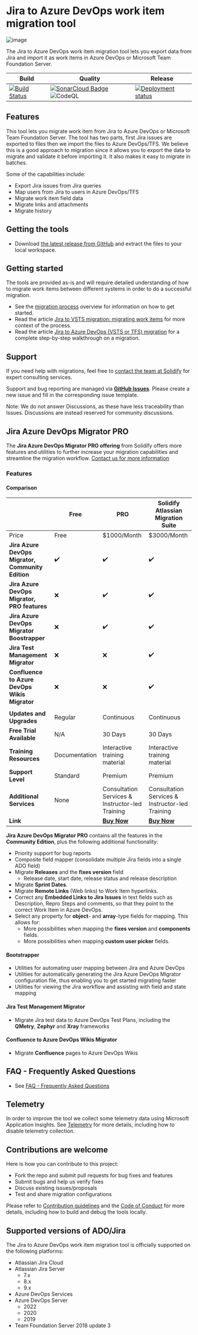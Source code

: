 # Jira to Azure DevOps work item migration tool

![image](https://github.com/solidify/jira-azuredevops-migrator/assets/10683896/57a9f907-118c-4c56-9e42-80ec7a717590)

The Jira to Azure DevOps work item migration tool lets you export data from Jira and import it as work items in Azure DevOps or Microsoft Team Foundation Server.

|Build|Quality|Release|
|---|---|---|
|[![Build Status](https://dev.azure.com/solidify/OSS/_apis/build/status/jira-azuredevops-migrator?branchName=master)](https://dev.azure.com/solidify/OSS/_build?definitionId=50)|[![SonarCloud Badge](https://sonarcloud.io/api/project_badges/measure?project=jira-azuredevops-migrator&metric=alert_status)](https://sonarcloud.io/dashboard?id=jira-azuredevops-migrator) ![CodeQL](https://github.com/solidify/jira-azuredevops-migrator/workflows/CodeQL/badge.svg)|[![Deployment status](https://vsrm.dev.azure.com/solidify/_apis/public/Release/badge/9d04c453-c16d-4cd5-aadd-4162a63d5df5/4/20)](https://dev.azure.com/solidify/OSS/_release?definitionId=4)|

## Features

This tool lets you migrate work item from Jira to Azure DevOps or Microsoft Team Foundation Server. The tool has two parts, first Jira issues are exported to files then we import the files to Azure DevOps/TFS. We believe this is a good approach to migration since it allows you to export the data to migrate and validate it before importing it. It also makes it easy to migrate in batches.

Some of the capabilities include:

- Export Jira issues from Jira queries
- Map users from Jira to users in Azure DevOps/TFS
- Migrate work item field data
- Migrate links and attachments
- Migrate history

## Getting the tools

- Download [the latest release from GitHub](https://github.com/solidify/jira-azuredevops-migrator/releases) and extract the files to your local workspace.

## Getting started

The tools are provided as-is and will require detailed understanding of how to migrate work items between different systems in order to do a successful migration.

- See the [migration process](docs/overview.md) overview for information on how to get started.
- Read the article [Jira to VSTS migration: migrating work items](https://solidify.se/blog/jira-to-vsts-migration-work-items) for more context of the process.
- Read the article [Jira to Azure DevOps (VSTS or TFS) migration](https://solidify.se/blog/jira-azure-devops-migration) for a complete step-by-step walkthrough on a migration.

## Support

If you need help with migrations, feel free to [contact the team at Solidify](mailto:support.jira-migrator@solidify.dev) for expert consulting services.

Support and bug reporting are managed via [**GitHub Issues**](https://github.com/solidify/jira-azuredevops-migrator/issues). Please create a new issue and fill in the corresponding issue template.

Note: We do not answer Discussions, as these have less traceability than Issues. Discussions are instead reserved for community discussions.

## Jira Azure DevOps Migrator PRO

The **Jira Azure DevOps Migrator PRO offering** from Solidify offers more features and utilities to further increase your migration capabilities and streamline the migration workflow. [Contact us for more information](mailto:support.jira-migrator@solidify.dev)



### Features

#### Comparison

| | Free |  PRO | Solidify Atlassian Migration Suite |
|-------------------------------|--------------------------|--------------------------|--------------------------|
| Price | Free | $1000/Month | $3000/Month |
| **Jira Azure DevOps Migrator, Community Edition** | :heavy_check_mark: | :heavy_check_mark: | :heavy_check_mark: |
| **Jira Azure DevOps Migrator, PRO features** | :x: | :heavy_check_mark: | :heavy_check_mark: |
| **Jira Azure DevOps Migrator Boostrapper**    | :x: | :heavy_check_mark: | :heavy_check_mark: |
| **Jira Test Management Migrator**    | :x: | :x: |  :heavy_check_mark: |
| **Confluence to Azure DevOps Wikis Migrator**    | :x: | :x: |  :heavy_check_mark: |
| |  |  |  |
| **Updates and Upgrades**      | Regular                  | Continuous                | Continuous               |
| **Free Trial Available**      | N/A                      | 30 Days                      | 30 Days            |
| **Training Resources**        | Documentation            | Interactive training material | Interactive training material |
| **Support Level**             | Standard | Premium | Premium |
| **Additional Services**       | None | Consultation Services & Instructor-led Training | Consultation Services & Instructor-led Training |
| **Link** |  |  **[Buy Now](https://marketplace.visualstudio.com/items?itemName=solidify.jira-devops-workitem-migrator-pro)** | **[Buy Now](https://marketplace.visualstudio.com/items?itemName=solidify.atlassian-migration-suite)** |


**Jira Azure DevOps Migrator PRO** contains all the features in the **Community Edition**, plus the following additional functionality:

- Priority support for bug reports
- Composite field mapper (consolidate multiple Jira fields into a single ADO field)
- Migrate **Releases** and the **fixes version** field
  - Release date, start date, release status and release description
- Migrate **Sprint Dates**.
- Migrate **Remote Links** (Web links) to Work Item hyperlinks.
- Correct any **Embedded Links to Jira Issues** in text fields such as Description, Repro Steps and comments, so that they point to the correct Work Item in Azure DevOps.
- Select any property for **object**- and **array**-type fields for mapping. This allows for:
  - More possibilities when mapping the **fixes version** and **components** fields.
  - More possibilities when mapping **custom user picker** fields.

#### Bootstrapper

- Utilities for automating user mapping between Jira and Azure DevOps
- Utilities for automatically generating the Jira Azure DevOps Migrator configuration file, thus enabling you to get started migrating faster
- Utilities for viewing the Jira workflow and assisting with field and state mapping

#### Jira Test Management Migrator

- Migrate Jira test data to Azure DevOps Test Plans, including the **QMetry**, **Zephyr** and **Xray** frameworks

#### Confluence to Azure DevOps Wikis Migrator

- Migrate **Confluence** pages to Azure DevOps Wikis

## FAQ - Frequently Asked Questions

- See [FAQ - Frequently Asked Questions](docs/faq.md)

## Telemetry

In order to improve the tool we collect some telemetry data using Microsoft Application Insights. See [Telemetry](docs/telemetry.md) for more details, including how to disable telemetry collection.

## Contributions are welcome

Here is how you can contribute to this project:  

- Fork the repo and submit pull requests for bug fixes and features
- Submit bugs and help us verify fixes  
- Discuss existing issues/proposals
- Test and share migration configurations

Please refer to [Contribution guidelines](docs/CONTRIBUTING.md) and the [Code of Conduct](docs/CODE_OF_CONDUCT.md) for more details, including how to build and debug the tools locally.

## Supported versions of ADO/Jira

The Jira to Azure DevOps work item migration tool is officially supported on the following platforms:

- Atlassian Jira Cloud
- Atlassian Jira Server
  - 7.x
  - 8.x
  - 9.x
- Azure DevOps Services
- Azure DevOps Server
  - 2022
  - 2020
  - 2019
- Team Foundation Server 2018 update 3
